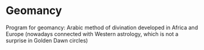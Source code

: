 # Geomancy
Program for geomancy: Arabic method of divination developed in Africa and Europe (nowadays connected with Western astrology, which is not a surprise in Golden Dawn circles)
